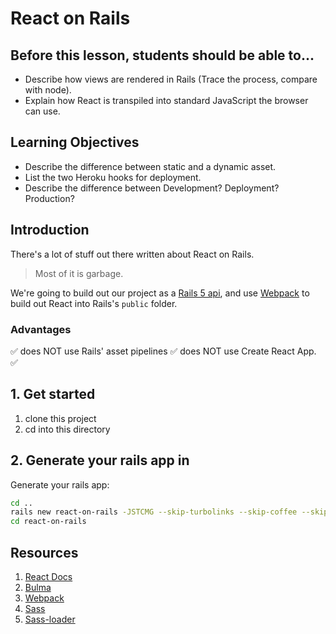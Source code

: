 # React on Rails

## Before this lesson, students should be able to...
- Describe how views are rendered in Rails (Trace the process, compare with node).
- Explain how React is transpiled into standard JavaScript the browser can use.

## Learning Objectives
- Describe the difference between static and a dynamic asset.
- List the two Heroku hooks for deployment.
- Describe the difference between Development? Deployment? Production?

## Introduction

There's a lot of stuff out there written about React on Rails. 
> Most of it is garbage. 

We're going to build out our project as a [Rails 5 api](), and use [Webpack]() 
to build out React into Rails's `public` folder. 

### Advantages
✅ does NOT use Rails' asset pipelines
✅ does NOT use Create React App.
✅ 


## 1. Get started

1. clone this project
2. cd into this directory



## 2. Generate your rails app in 
Generate your rails app:
```bash
cd ..
rails new react-on-rails -JSTCMG --skip-turbolinks --skip-coffee --skip-active-storage --skip-bootsnap --database=postgresql --api
cd react-on-rails
```


## Resources

1. [React Docs](https://facebook.github.io/react/)
2. [Bulma](http://bulma.io/)
3. [Webpack](https://webpack.github.io/)
4. [Sass](http://sass-lang.com/)
5. [Sass-loader](https://github.com/webpack-contrib/sass-loader)
